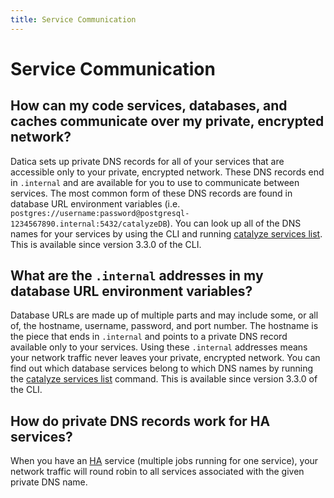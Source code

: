 ```yaml
---
title: Service Communication
---
```


# Service Communication

## How can my code services, databases, and caches communicate over my private, encrypted network?

Datica sets up private DNS records for all of your services that are accessible only to your private, encrypted network. These DNS records end in `.internal` and are available for you to use to communicate between services. The most common form of these DNS records are found in database URL environment variables (i.e. `postgres://username:password@postgresql-1234567890.internal:5432/catalyzeDB`). You can look up all of the DNS names for your services by using the CLI and running [catalyze services list](/compliant-cloud/cli-reference#services-list). This is available since version 3.3.0 of the CLI.

## What are the `.internal` addresses in my database URL environment variables?

Database URLs are made up of multiple parts and may include some, or all of, the hostname, username, password, and port number. The hostname is the piece that ends in `.internal` and points to a private DNS record available only to your services. Using these `.internal` addresses means your network traffic never leaves your private, encrypted network. You can find out which database services belong to which DNS names by running the [catalyze services list](/compliant-cloud/cli-reference#services-list) command. This is available since version 3.3.0 of the CLI.

## How do private DNS records work for HA services?

When you have an [HA](//compliant-cloud/articles/ha-application/) service (multiple jobs running for one service), your network traffic will round robin to all services associated with the given private DNS name.
